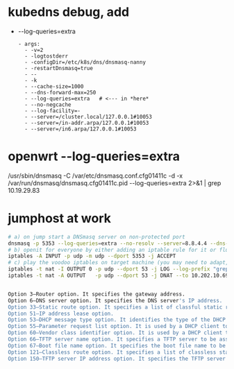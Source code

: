 
# kubedns debug, add
- --log-queries=extra

      - args:
        - -v=2
        - -logtostderr
        - -configDir=/etc/k8s/dns/dnsmasq-nanny
        - -restartDnsmasq=true
        - --
        - -k
        - --cache-size=1000
        - --dns-forward-max=250
        - --log-queries=extra   # <--- in *here*
        - --no-negcache
        - --log-facility=-
        - --server=/cluster.local/127.0.0.1#10053
        - --server=/in-addr.arpa/127.0.0.1#10053
        - --server=/in6.arpa/127.0.0.1#10053


# openwrt --log-queries=extra
/usr/sbin/dnsmasq -C /var/etc/dnsmasq.conf.cfg01411c -d -x /var/run/dnsmasq/dnsmasq.cfg01411c.pid --log-queries=extra 2>&1 | grep 10.19.29.83

# jumphost at work
```sh
# a) on jump start a DNSmasq server on non-protected port
dnsmasq -p 5353 --log-queries=extra --no-resolv --server=8.8.4.4 --dns-loop-detect --stop-dns-rebind --no-daemon 2>&1 | ts | grep --color=always -i -E 'my|domains|of|interest'
# b) openit for everyone by either adding an iptable rule for it or flushing everything
iptables -A INPUT -p udp -m udp --dport 5353 -j ACCEPT
# c) play the voodoo iptables on target machine (you may need to adapt, the example worked for me once)
iptables -t nat -I OUTPUT 0 -p udp --dport 53 -j LOG --log-prefix "grepme output "      --log-level 6 # this is NOOP, but allows to grep dmesg or /var/log/messages for rule HIT
iptables -t nat -A OUTPUT   -p udp --dport 53 -j DNAT --to 10.202.10.69:5353


Option 3—Router option. It specifies the gateway address.
Option 6—DNS server option. It specifies the DNS server's IP address.
Option 33—Static route option. It specifies a list of classful static routes (the destination network addresses in these static routes are classful) that a client should add into its routing table. If both Option 33 and Option 121 exist, Option 33 is ignored.
Option 51—IP address lease option.
Option 53—DHCP message type option. It identifies the type of the DHCP message.
Option 55—Parameter request list option. It is used by a DHCP client to request specified configuration parameters. The option contains values that correspond to the parameters requested by the client.
Option 60—Vendor class identifier option. It is used by a DHCP client to identify its vendor, and by a DHCP server to distinguish DHCP clients by vendor class and assign specific IP addresses to the DHCP clients.
Option 66—TFTP server name option. It specifies a TFTP server to be assigned to the client.
Option 67—Boot file name option. It specifies the boot file name to be assigned to the client.
Option 121—Classless route option. It specifies a list of classless static routes (the destination network addresses in these static routes are classless) that the requesting client should add to its routing table. If both Option 33 and Option 121 exist, Option 33 is ignored.
Option 150—TFTP server IP address option. It specifies the TFTP server IP address to be assigned to the client.
